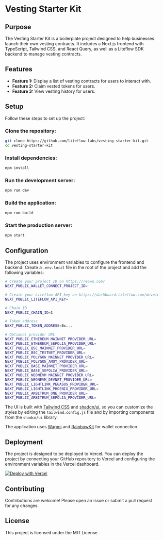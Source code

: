 # Vesting Starter Kit

## Purpose

The Vesting Starter Kit is a boilerplate project designed to help businesses launch their own vesting contracts. It includes a Next.js frontend with TypeScript, Tailwind CSS, and React Query, as well as a Liteflow SDK backend to manage vesting contracts.

## Features

- **Feature 1:** Display a list of vesting contracts for users to interact with.
- **Feature 2:** Claim vested tokens for users.
- **Feature 3:** View vesting history for users.

## Setup

Follow these steps to set up the project:

### Clone the repository:

```bash
git clone https://github.com/liteflow-labs/vesting-starter-kit.git
cd vesting-starter-kit
```

### Install dependencies:

```bash
npm install
```

### Run the development server:

```bash
npm run dev
```

### Build the application:

```bash
npm run build
```

### Start the production server:

```bash
npm start
```

## Configuration

The project uses environment variables to configure the frontend and backend. Create a `.env.local` file in the root of the project and add the following variables:

```bash
# Create your project ID on https://reown.com/
NEXT_PUBLIC_WALLET_CONNECT_PROJECT_ID=

# Create your Liteflow API key on https://dashboard.liteflow.com/developers
NEXT_PUBLIC_LITEFLOW_API_KEY=

# Chain ID
NEXT_PUBLIC_CHAIN_ID=1

# Token address
NEXT_PUBLIC_TOKEN_ADDRESS=0x...

# Optional provider URL
NEXT_PUBLIC_ETHEREUM_MAINNET_PROVIDER_URL=
NEXT_PUBLIC_ETHEREUM_SEPOLIA_PROVIDER_URL=
NEXT_PUBLIC_BSC_MAINNET_PROVIDER_URL=
NEXT_PUBLIC_BSC_TESTNET_PROVIDER_URL=
NEXT_PUBLIC_POLYGON_MAINNET_PROVIDER_URL=
NEXT_PUBLIC_POLYGON_AMOY_PROVIDER_URL=
NEXT_PUBLIC_BASE_MAINNET_PROVIDER_URL=
NEXT_PUBLIC_BASE_SEPOLIA_PROVIDER_URL=
NEXT_PUBLIC_NEONEVM_MAINNET_PROVIDER_URL=
NEXT_PUBLIC_NEONEVM_DEVNET_PROVIDER_URL=
NEXT_PUBLIC_LIGHTLINK_PEGASUS_PROVIDER_URL=
NEXT_PUBLIC_LIGHTLINK_PHOENIX_PROVIDER_URL=
NEXT_PUBLIC_ARBITRUM_ONE_PROVIDER_URL=
NEXT_PUBLIC_ARBITRUM_SEPOLIA_PROVIDER_URL=
```

The UI is built with [Tailwind CSS](https://tailwindcss.com/) and [shadcn/ui](https://ui.shadcn.com/), so you can customize the styles by editing the `tailwind.config.js` file and by importing components from the `shadcn/ui` library.

The application uses [Wagmi](https://wagmi.sh/) and [RainbowKit](https://www.rainbowkit.com/) for wallet connection.

## Deployment

The project is designed to be deployed to Vercel. You can deploy the project by connecting your GitHub repository to Vercel and configuring the environment variables in the Vercel dashboard.

[![Deploy with Vercel](https://vercel.com/button)](https://vercel.com/new/clone?repository-url=https://github.com/liteflow-labs/{REPO})

## Contributing

Contributions are welcome! Please open an issue or submit a pull request for any changes.

## License

This project is licensed under the MIT License.
